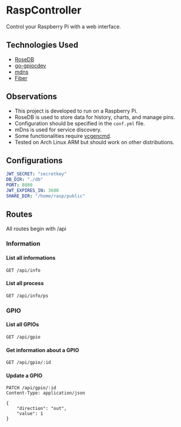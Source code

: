 # RaspController

Control your Raspberry Pi with a web interface.

## Technologies Used

- [RoseDB](https://github.com/rosedblabs/rosedb)
- [go-gpiocdev](https://github.com/warthog618/go-gpiocdev)
- [mdns](https://github.com/hashicorp/mdns)
- [Fiber](https://gofiber.io/)

## Observations

- This project is developed to run on a Raspberry Pi.
- RoseDB is used to store data for history, charts, and manage pins.
- Configuration should be specified in the `conf.yml` file.
- mDns is used for service discovery.
- Some functionalities require [vcgencmd](https://github.com/raspberrypi/utils).
- Tested on Arch Linux ARM but should work on other distributions.

## Configurations

```yaml
JWT_SECRET: "secretkey"
DB_DIR: "./db"
PORT: 8080
JWT_EXPIRES_IN: 3600
SHARE_DIR: "/home/rasp/public"
```

## Routes

All routes begin with /api

### Information

#### List all informations
```http
GET /api/info
```
#### List all process
```http
GET /api/info/ps
```

### GPIO

#### List all GPIOs

```http
GET /api/gpio
```

#### Get information about a GPIO

```http
GET /api/gpio/:id
```

#### Update a GPIO

```http
PATCH /api/gpio/:id
Content-Type: application/json

{
    "direction": "out",
    "value": 1
}
```